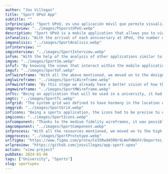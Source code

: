 ```yaml
---
author: "Jos Villegas"
title: "Sport UPeU App"
subtitle: ""
infprincipal: "Sport UPeU, es una aplicación móvil que permite visualizar la información correspondiente a los eventos deportivos de la Universidad Peruana Unión"
imgpreview: "../images/PSporstUPeU.webp"
description: "Sport UPeU is a mobile application that allows you to view the information corresponding to the sporting events of the Universidad Peruana Unión such as: fixture, results, regulations, event map, positions, among others."
infanalisi: "With the arrival of each anniversary at UPeU, the number of family members or friends of students grows since some of them will participate in sporting events. The problem arises because being in a new place requires a tool to help them. find the places where sporting events will be held or be aware of the results or when the competitions will take place"
imganalisis: "../images/SportAnalisis.webp"
infinterview: ""
imginterview: "../images/SportInterview.webp"
infsm: "With the help of the analysis of other applications similar to the proposal, the site map was designed with the views that would be in the application."
imgsm: "../images/SportSm.webp"
infuf: "By knowing the views that interact within the mobile application, the user flows were designed to know what decisions users will make and have a better idea of ​​the future sketch to be designed."
imguf: "../images/SportUf.webp"
inflwireframe: "With all the above mentioned, we moved on to the design of the low-fidelity wireframes and corroborated that what was investigated is captured in these sketches and if there is a change it does not affect the main idea."
imglwireframe: "../images/SportLWireframe.webp"
infmwireframe: "By this stage we already have a better vision of how the app will look, so we translate the sketches into medium-fidelity wireframes in which we will have a more realistic design of the original idea."
imgmwireframe: "../images/SportMWireframe.webp"
inftc: "Being an application that will be used in a university, it had to comply with the company's representative colors and maintain harmony but change the typography and give it a more sporty tone."
imgtc: "../images/SportTc.webp"
infgrid: "The system grid was defined to have harmony in the location of information and components within the mobile application"
imggrid: "../images/SportGrid.webp"
inficons: "Being a sports application, the icons had to be precise to want to inform the actions they carried out, whether or not with the presence of an accompanied text indicating the action."
imgicons: "../images/SportIcons.webp"
infcomponent: "Thanks to the medium fidelity wireframes, it was possible to find sections where certain points were repetitive and had states, therefore components were created that will help the design be faster and its future development more feasible."
imgcomponent: "../images/SportComponent.webp"
infprocess: "With all the resources mentioned, we moved on to the high fidelity design stage in which the best vision of the proposed idea was defined."
imgprocess: "../images/SportPrototype.webp"
urlfigma: "https://www.figma.com/proto/Ce35RwdA5R0r9LWeFHNGhY/Deportes_UPeU?page-id=1%3A10&node-id=49-2001&viewport=894%2C700%2C0.24&t=coOgQ1CjBR269pHc-1&scaling=scale-down&content-scaling=fixed&starting-point-node-id=106%3A2410"
urlpreview: "https://github.com/josvillegas/app-sport-upeu"
action: "view project"
pubDate: 2024-01-06
tags: ["University", "Sports"]
slug: sportupeu
---
```

